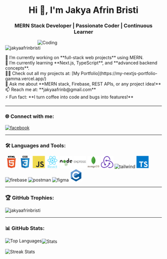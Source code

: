 <h1 align="center">Hi 👋, I'm Jakya Afrin Bristi</h1>
<h3 align="center">MERN Stack Developer | Passionate Coder | Continuous Learner</h3>

<img align="right" alt="Coding" width="400" src="https://media.tenor.com/IF2JdxzmyN4AAAAj/coding-girl.gif">

<p align="left"> <img src="https://komarev.com/ghpvc/?username=jakyaafrinbristi&label=Profile%20views&color=0e75b6&style=flat" alt="jakyaafrinbristi" /> </p>

<p align="left">
🔭 I’m currently working on **full-stack web projects** using MERN. <br>
🌱 I’m currently learning **Next.js, TypeScript**, and **advanced backend concepts**. <br>
👨‍💻 Check out all my projects at: [My Portfolio](https://my-nextjs-portfolio-gamma.vercel.app/) <br>
💬 Ask me about **MERN stack, Firebase, REST APIs, or any project idea!** <br>
📫 Reach me at: **jakyaafrinb@gmail.com** <br>
⚡ Fun fact: **I turn coffee into code and bugs into features!**
</p>

---

<h3 align="left">🌐 Connect with me:</h3>
<p align="left">
  <a href="https://www.facebook.com/jakyabristi.jakyabristi.i.jakyabristi" target="_blank">
    <img align="center" src="https://raw.githubusercontent.com/rahuldkjain/github-profile-readme-generator/master/src/images/icons/Social/facebook.svg" alt="facebook" height="30" width="40" />
  </a>
</p>

---

<h3 align="left">🛠️ Languages and Tools:</h3>
<p align="left">
  <img src="https://raw.githubusercontent.com/devicons/devicon/master/icons/html5/html5-original-wordmark.svg" alt="html5" width="40" height="40"/> 
  <img src="https://raw.githubusercontent.com/devicons/devicon/master/icons/css3/css3-original-wordmark.svg" alt="css3" width="40" height="40"/> 
  <img src="https://raw.githubusercontent.com/devicons/devicon/master/icons/javascript/javascript-original.svg" alt="javascript" width="40" height="40"/> 
  <img src="https://raw.githubusercontent.com/devicons/devicon/master/icons/react/react-original-wordmark.svg" alt="react" width="40" height="40"/> 
  <img src="https://raw.githubusercontent.com/devicons/devicon/master/icons/nodejs/nodejs-original-wordmark.svg" alt="nodejs" width="40" height="40"/> 
  <img src="https://raw.githubusercontent.com/devicons/devicon/master/icons/express/express-original-wordmark.svg" alt="express" width="40" height="40"/> 
  <img src="https://raw.githubusercontent.com/devicons/devicon/master/icons/mongodb/mongodb-original-wordmark.svg" alt="mongodb" width="40" height="40"/> 
  <img src="https://raw.githubusercontent.com/devicons/devicon/master/icons/redux/redux-original.svg" alt="redux" width="40" height="40"/> 
  <img src="https://www.vectorlogo.zone/logos/tailwindcss/tailwindcss-icon.svg" alt="tailwind" width="40" height="40"/> 
  <img src="https://raw.githubusercontent.com/devicons/devicon/master/icons/typescript/typescript-original.svg" alt="typescript" width="40" height="40"/> 
  <img src="https://www.vectorlogo.zone/logos/firebase/firebase-icon.svg" alt="firebase" width="40" height="40"/> 
  <img src="https://www.vectorlogo.zone/logos/getpostman/getpostman-icon.svg" alt="postman" width="40" height="40"/> 
  <img src="https://www.vectorlogo.zone/logos/figma/figma-icon.svg" alt="figma" width="40" height="40"/> 
  <img src="https://raw.githubusercontent.com/devicons/devicon/master/icons/c/c-original.svg" alt="c" width="40" height="40"/>
</p>

---

<h3 align="left">🏆 GitHub Trophies:</h3>
<p align="left">
  <img src="https://github-profile-trophy.vercel.app/?username=jakyaafrinbristi&theme=onedark" alt="jakyaafrinbristi" />
</p>

---

<h3 align="left">📊 GitHub Stats:</h3>
<p>
  <img align="left" src="https://github-readme-stats.vercel.app/api/top-langs?username=jakyaafrinbristi&show_icons=true&locale=en&layout=compact" alt="Top Languages" />
</p>
<p>
  <img align="center" src="https://github-readme-stats.vercel.app/api?username=jakyaafrinbristi&show_icons=true&locale=en" alt="Stats" />
</p>
<p>
  <img align="center" src="https://github-readme-streak-stats.herokuapp.com/?user=jakyaafrinbristi" alt="Streak Stats" />
</p>
